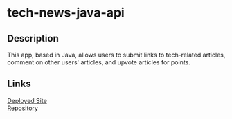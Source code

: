 # tech-news-java-api

## Description

This app, based in Java, allows users to submit links to tech-related articles, comment on other users' articles, and upvote articles for points.

## Links

[Deployed Site](https://tech-java.herokuapp.com/)  
[Repository](https://github.com/takolad/tech-news-java-api)
